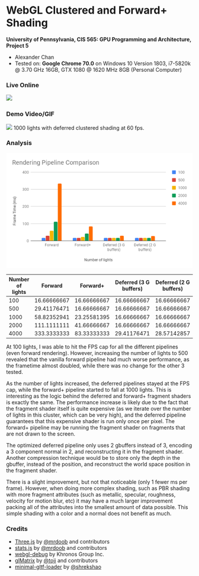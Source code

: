 WebGL Clustered and Forward+ Shading
======================

**University of Pennsylvania, CIS 565: GPU Programming and Architecture, Project 5**

* Alexander Chan
* Tested on: **Google Chrome 70.0** on
  Windows 10 Version 1803, i7-5820k @ 3.70 GHz 16GB, GTX 1080 @ 1620 MHz 8GB (Personal Computer)


### Live Online

[![](img/all.gif)](http://ascn.github.io/Project5-WebGL-Deferred-Shading)

### Demo Video/GIF

![](img/1000.gif)
1000 lights with deferred clustered shading at 60 fps.

### Analysis

![](img/performance.png)

| Number of lights | Forward     | Forward+    | Deferred (3 G buffers) | Deferred (2 G buffers) |
|------------------|-------------|-------------|------------------------|------------------------|
| 100              | 16.66666667 | 16.66666667 | 16.66666667            | 16.66666667            |
| 500              | 29.41176471 | 16.66666667 | 16.66666667            | 16.66666667            |
| 1000             | 58.82352941 | 23.25581395 | 16.66666667            | 16.66666667            |
| 2000             | 111.1111111 | 41.66666667 | 16.66666667            | 16.66666667            |
| 4000             | 333.3333333 | 83.33333333 | 29.41176471            | 28.57142857            |

At 100 lights, I was able to hit the FPS cap for all the different pipelines (even forward rendering). However, increasing the number of lights to 500 revealed that the vanilla forward pipeline had much worse performance, as the frametime almost doubled, while there was no change for the other 3 tested.

As the number of lights increased, the deferred pipelines stayed at the FPS cap, while the forward+ pipeline started to fall at 1000 lights. This is interesting as the logic behind the deferred and forward+ fragment shaders is exactly the same. The performance increase is likely due to the fact that the fragment shader itself is quite expensive (as we iterate over the number of lights in this cluster, which can be very high), and the deferred pipeline guarantees that this expensive shader is run only once per pixel. The forward+ pipeline may be running the fragment shader on fragments that are not drawn to the screen.

The optimized deferred pipeline only uses 2 gbuffers instead of 3, encoding a 3 component normal in 2, and reconstructing it in the fragment shader. Another compression technique would be to store only the depth in the gbuffer, instead of the position, and reconstruct the world space position in the fragment shader.

There is a slight improvement, but not that noticeable (only 1 fewer ms per frame). However, when doing more complex shading, such as PBR shading with more fragment attributes (such as metallic, specular, roughness, velocity for motion blur, etc) it may have a much larger improvement packing all of the attributes into the smallest amount of data possible. This simple shading with a color and a normal does not benefit as much.


### Credits

* [Three.js](https://github.com/mrdoob/three.js) by [@mrdoob](https://github.com/mrdoob) and contributors
* [stats.js](https://github.com/mrdoob/stats.js) by [@mrdoob](https://github.com/mrdoob) and contributors
* [webgl-debug](https://github.com/KhronosGroup/WebGLDeveloperTools) by Khronos Group Inc.
* [glMatrix](https://github.com/toji/gl-matrix) by [@toji](https://github.com/toji) and contributors
* [minimal-gltf-loader](https://github.com/shrekshao/minimal-gltf-loader) by [@shrekshao](https://github.com/shrekshao)
